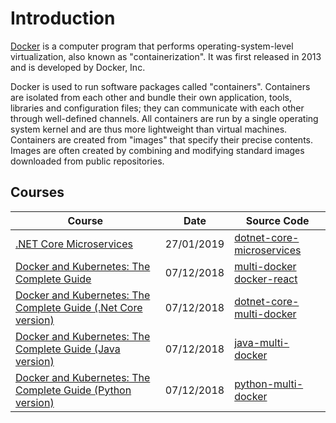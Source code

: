 # Introduction

[Docker](<https://en.wikipedia.org/wiki/Docker_(software)>) is a computer program that performs operating-system-level virtualization, also known as "containerization". It was first released in 2013 and is developed by Docker, Inc.

Docker is used to run software packages called "containers". Containers are isolated from each other and bundle their own application, tools, libraries and configuration files; they can communicate with each other through well-defined channels. All containers are run by a single operating system kernel and are thus more lightweight than virtual machines. Containers are created from "images" that specify their precise contents. Images are often created by combining and modifying standard images downloaded from public repositories.

## Courses

| Course                                                                                                 | Date       | Source Code                                                                                                              |
| ------------------------------------------------------------------------------------------------------ | ---------- | ------------------------------------------------------------------------------------------------------------------------ |
| [.NET Core Microservices](/backend/dotnetcore-net-core-microservice.md)                                | 27/01/2019 | [dotnet-core-microservices](https://github.com/peelmicro/dotnet-core-microservices)                                      |
| [Docker and Kubernetes: The Complete Guide](docker-multi-docker.md)                                    | 07/12/2018 | [multi-docker](https://github.com/peelmicro/multi-docker) <br> [docker-react](https://github.com/peelmicro/docker-react) |
| [Docker and Kubernetes: The Complete Guide (.Net Core version)](/projects/dotnet-core-multi-docker.md) | 07/12/2018 | [dotnet-core-multi-docker](https://github.com/peelmicro/dotnet-core-multi-docker)                                        |
| [Docker and Kubernetes: The Complete Guide (Java version)](/projects/java-multi-docker.md)             | 07/12/2018 | [java-multi-docker](https://github.com/peelmicro/java-multi-docker)                                                      |
| [Docker and Kubernetes: The Complete Guide (Python version)](/projects/python-multi-docker.md)         | 07/12/2018 | [python-multi-docker](https://github.com/peelmicro/python-multi-docker)                                                  |
